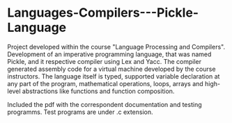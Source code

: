 # Languages-Compilers---Pickle-Language

Project developed within the course "Language Processing and Compilers". Development of an imperative programming language, that was named Pickle, and it respective compiler using Lex and Yacc. The compiler generated assembly code for a virtual machine developed by the course instructors. The language itself is typed, supported variable declaration at any part of the program, mathematical operations, loops, arrays and high-level abstractions like functions and function composition.

Included the pdf with the correspondent documentation and testing programms.
Test programs are under .c extension.
